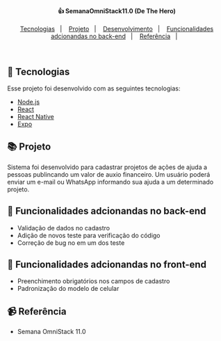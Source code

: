 <h4 align="center">
 👍 SemanaOmniStack11.0 (De The Hero)
</h4>

<p align="center">
  <a href="#rocket-tecnologias">Tecnologias</a>&nbsp;&nbsp;&nbsp;|&nbsp;&nbsp;&nbsp;
  <a href="#-projeto">Projeto</a>&nbsp;&nbsp;&nbsp;|&nbsp;&nbsp;&nbsp;
  <a href="#-layout">Desenvolvimento</a>&nbsp;&nbsp;&nbsp;|&nbsp;&nbsp;&nbsp;
  <a href="#-layout">Funcionalidades adcionandas no back-end</a>&nbsp;&nbsp;&nbsp;|&nbsp;&nbsp;&nbsp;
  <a href="#-layout">Referência</a>&nbsp;&nbsp;&nbsp;|&nbsp;&nbsp;&nbsp;
</p>

<br>

## 📡 Tecnologias

Esse projeto foi desenvolvido com as seguintes tecnologias:

- [Node.js](https://nodejs.org/en/)
- [React](https://reactjs.org/)
- [React Native](https://reactnative.dev/)
- [Expo](https://expo.io/)

## 📚 Projeto

Sistema foi desenvolvido para cadastrar projetos de ações de ajuda a pessoas publincando um valor de auxio financeiro. Um usuário poderá enviar um e-mail ou WhatsApp informando sua ajuda a um determinado projeto.

## 🔋 Funcionalidades adcionandas no back-end                            

- Validação de dados no cadastro 
- Adição de novos teste para verificação do código
- Correção de bug no em um dos teste 

## 🔧 Funcionalidades adcionandas no front-end

- Preenchimento obrigatórios nos campos de cadastro
- Padronização do modelo de celular

## 📹 Referência 

- Semana OmniStack 11.0 